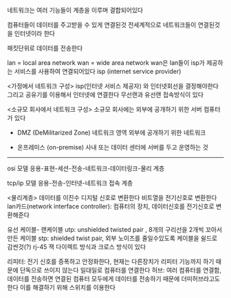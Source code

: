 네트워크는 여러 기능들이 계층을 이루며 결합되어있다

컴퓨터들이 데이터를 주고받을 수 있게 연결된것
전세계적으로 네트워크들이 연결된것을 인터넷이라 한다

패킷단위로 데이터를 전송한다

lan = local area network
wan = wide area network
wan은 lan들이 isp가 제공하는 서비스를 사용하여 연결되어있다
isp (internet service provider)

<가정에서 네트워크 구성>
isp(인터넷 서비스 제공자) 와 인터넷회선을 결정해야한다
그리고 공유기를 이용해서 인터넷에 연결한다
무선랜과 유선랜 접속방식이 있다

<소규모 회사에서 네트워크 구성>
소규모 회사에는 외부에 공개하기 위한 서버 컴퓨터가 있다

- DMZ (DeMilitarized Zone) 네트워크 영역
외부에 공개하기 위한 네트워크

- 온프레미스 (on-premise)
사내 또는 데이터 센터에 서버를 두고 운영하는 것

---

osi 모델
응용-표현-세션-전송-네트워크-데이터링크-물리 계층

tcp/ip 모델 
응용-전송-인터넷-네트워크 접속 계층

<물리계층>
데이터를 이진수 디지털 신호로 변환한다
비트열을 전기신호로 변환한다
lan카드(network interface controller): 컴퓨터의 장치, 데이터신호를 전기신호로 변환해준다

유선 케이블- 랜케이블
utp: unshielded twisted pair , 8개의 구리선을 2개씩 꼬아서 만든 케이블
stp: shielded twist pair, 외부 노이즈를 줄일수있도록 케이블을 쉴드로 감싼것(?)
rj-45 잭
다이렉트 방식과 크로스 방식이 있다

리피터: 전기 신호를 증폭하고 안정화한다, 현재는 다른장치가 리피터 기능까지 하기 때문에 단독으로 쓰이지 않는다
일대일로 컴퓨터를 연결한다
허브: 여러 컴퓨터를 연결함, 데이터를 전송하면 연결된 컴퓨터 모두에게 데이터를 전송하기 때문에 더미허브라고도 한다
이를 해결하기 위해 스위치를 이용한다
